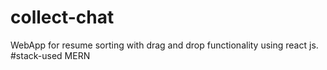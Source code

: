 # collect-chat
WebApp  for resume sorting with drag and drop functionality using react js.
 #stack-used
MERN